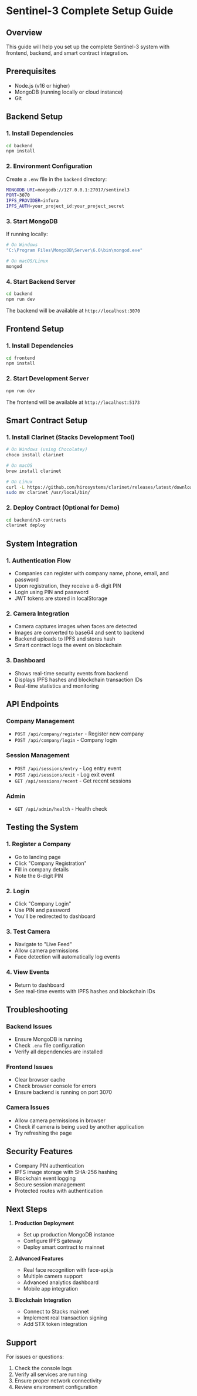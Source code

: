 # Sentinel-3 Complete Setup Guide

## Overview
This guide will help you set up the complete Sentinel-3 system with frontend, backend, and smart contract integration.

## Prerequisites
- Node.js (v16 or higher)
- MongoDB (running locally or cloud instance)
- Git

## Backend Setup

### 1. Install Dependencies
```bash
cd backend
npm install
```

### 2. Environment Configuration
Create a `.env` file in the `backend` directory:
```bash
MONGODB_URI=mongodb://127.0.0.1:27017/sentinel3
PORT=3070
IPFS_PROVIDER=infura
IPFS_AUTH=your_project_id:your_project_secret
```

### 3. Start MongoDB
If running locally:
```bash
# On Windows
"C:\Program Files\MongoDB\Server\6.0\bin\mongod.exe"

# On macOS/Linux
mongod
```

### 4. Start Backend Server
```bash
cd backend
npm run dev
```

The backend will be available at `http://localhost:3070`

## Frontend Setup

### 1. Install Dependencies
```bash
cd frontend
npm install
```

### 2. Start Development Server
```bash
npm run dev
```

The frontend will be available at `http://localhost:5173`

## Smart Contract Setup

### 1. Install Clarinet (Stacks Development Tool)
```bash
# On Windows (using Chocolatey)
choco install clarinet

# On macOS
brew install clarinet

# On Linux
curl -L https://github.com/hirosystems/clarinet/releases/latest/download/clarinet-linux-x64.tar.gz | tar -xz
sudo mv clarinet /usr/local/bin/
```

### 2. Deploy Contract (Optional for Demo)
```bash
cd backend/s3-contracts
clarinet deploy
```

## System Integration

### 1. Authentication Flow
- Companies can register with company name, phone, email, and password
- Upon registration, they receive a 6-digit PIN
- Login using PIN and password
- JWT tokens are stored in localStorage

### 2. Camera Integration
- Camera captures images when faces are detected
- Images are converted to base64 and sent to backend
- Backend uploads to IPFS and stores hash
- Smart contract logs the event on blockchain

### 3. Dashboard
- Shows real-time security events from backend
- Displays IPFS hashes and blockchain transaction IDs
- Real-time statistics and monitoring

## API Endpoints

### Company Management
- `POST /api/company/register` - Register new company
- `POST /api/company/login` - Company login

### Session Management
- `POST /api/sessions/entry` - Log entry event
- `POST /api/sessions/exit` - Log exit event
- `GET /api/sessions/recent` - Get recent sessions

### Admin
- `GET /api/admin/health` - Health check

## Testing the System

### 1. Register a Company
- Go to landing page
- Click "Company Registration"
- Fill in company details
- Note the 6-digit PIN

### 2. Login
- Click "Company Login"
- Use PIN and password
- You'll be redirected to dashboard

### 3. Test Camera
- Navigate to "Live Feed"
- Allow camera permissions
- Face detection will automatically log events

### 4. View Events
- Return to dashboard
- See real-time events with IPFS hashes and blockchain IDs

## Troubleshooting

### Backend Issues
- Ensure MongoDB is running
- Check `.env` file configuration
- Verify all dependencies are installed

### Frontend Issues
- Clear browser cache
- Check browser console for errors
- Ensure backend is running on port 3070

### Camera Issues
- Allow camera permissions in browser
- Check if camera is being used by another application
- Try refreshing the page

## Security Features

- Company PIN authentication
- IPFS image storage with SHA-256 hashing
- Blockchain event logging
- Secure session management
- Protected routes with authentication

## Next Steps

1. **Production Deployment**
   - Set up production MongoDB instance
   - Configure IPFS gateway
   - Deploy smart contract to mainnet

2. **Advanced Features**
   - Real face recognition with face-api.js
   - Multiple camera support
   - Advanced analytics dashboard
   - Mobile app integration

3. **Blockchain Integration**
   - Connect to Stacks mainnet
   - Implement real transaction signing
   - Add STX token integration

## Support

For issues or questions:
1. Check the console logs
2. Verify all services are running
3. Ensure proper network connectivity
4. Review environment configuration
